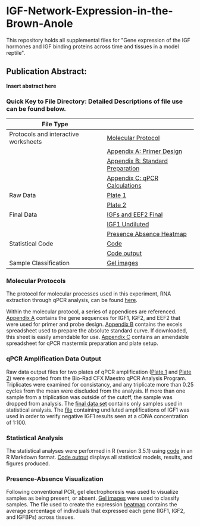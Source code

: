 # IGF-Network-Expression-in-the-Brown-Anole
This repository holds all supplemental files for "Gene expression of the IGF hormones and IGF binding proteins across time and tissues in a model reptile".

## Publication Abstract: 
**Insert abstract here**

### Quick Key to File Directory: Detailed Descriptions of file use can be found below.
File Type | &nbsp;
------------------------------------ | -----------------------------------------------------
Protocols and interactive worksheets | [Molecular Protocol](Brown.Anole.qPCR.Protocol.pdf) 
                   &nbsp;                  | [Appendix A: Primer Design](Appendix_A.Primer_Design.txt)
         &nbsp;                            | [Appendix B: Standard Preparation](Appendix_B.Standard.Prep.Worksheet.xlsx)
            &nbsp;                         | [Appendix C: qPCR Calculations](Appendix_C.qPCR.Calculations.xlsx)
Raw Data                             | [Plate 1](qPCR_Plate_10_24.zip)
             &nbsp;                        | [Plate 2](qPCR_Plate_2.zip)
Final Data                           | [IGFs and EEF2 Final](combined.data.final.csv)
                 &nbsp;                    | [IGF1 Undiluted](undiluted.samples.csv)
                   &nbsp;                  | [Presence Absence Heatmap](heatmap.data2.csv)
Statistical Code                     | [Code](Publication_Code.Rmd)
                  &nbsp;                   | [Code output](Publication_Code.html)
Sample Classification                | [Gel images](Presence.Absence.Gel.Images.pptx)


### Molecular Protocols 
The protocol for molecular processes used in this experiment, RNA extraction through qPCR analysis, can be found [here](Brown.Anole.qPCR.Protocol.pdf). 

Within the molecular protocol, a series of appendices are referenced. [Appendix A](Appendix_A.Primer_Design.txt) contains the gene sequences for IGF1, IGF2, and EEF2 that were used for primer and probe design. [Appendix B](Appendix_B.Standard.Prep.Worksheet.xlsx) contains the excels spreadsheet used to prepare the absolute standard curve. If downloaded, this sheet is easily amendable for use. [Appendix C](Appendix_C.qPCR.Calculations.xlsx) contains an amendable spreadsheet for qPCR mastermix preparation and plate setup. 

### qPCR Amplification Data Output 
Raw data output files for two plates of qPCR amplification ([Plate 1](qPCR_Plate_10_24.zip) and [Plate 2](qPCR_Plate_2.zip)) were exported from the Bio-Rad CFX Maestro qPCR Analysis Program. Triplicates were examined for consistancy, and any triplicate more than 0.25 cycles from the mean were discluded from the analysis. If more than one sample from a triplication was outside of the cutoff, the sample was dropped from analysis. The [final data set](combined.data.final.csv) contains only samples used in statistical analysis.
The [file](undiluted.samples.csv) containing undiluted amplifications of IGF1 was used in order to verify negative IGF1 results seen at a cDNA concentration of 1:100. 

### Statistical Analysis 
The statistical analyses were performed in R (version 3.5.1) using [code](Publication_Code.Rmd) in an R Markdown format. [Code output](Publication_Code.html) displays all statistical models, results, and figures produced. 

### Presence-Absence Visualization
Following conventional PCR, gel electrophoresis was used to visualize samples as being present, or absent. [Gel images](Presence.Absence.Gel.Images.pptx) were used to classify samples. The file used to create the expression [heatmap](heatmap.data2.csv) contains the average percentage of indivdiuals that expressed each gene (IGF1, IGF2, and IGFBPs) across tissues. 
